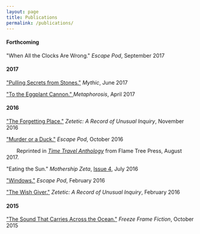 ```yaml
---
layout: page
title: Publications
permalink: /publications/
---
```



#### __Forthcoming__


"When All the Clocks Are Wrong." _Escape Pod_, September 2017




#### __2017__

["Pulling Secrets from Stones."](https://www.amazon.com/Mythic-3-Summer-2017/dp/1945810076) _Mythic_, June 2017

["To the Eggplant Cannon." ](http://magazine.metaphorosis.com/story/2017/to-the-eggplant-cannon-beth-goder/)  _Metaphorosis_, April 2017


#### __2016__

["The Forgetting Place."](https://zeteticrecord.org/2016/11/the-forgetting-place/) _Zetetic: A Record of Unusual Inquiry_, November 2016

["Murder or a Duck."](http://escapepod.org/2016/10/13/ep545-murder-or-a-duck/) _Escape Pod_, October 2016

&nbsp;&nbsp;&nbsp;&nbsp;&nbsp;&nbsp; Reprinted in [_Time Travel Anthology_](http://flametreepublishing.com/Time-Travel-Short-Stories.html) from Flame Tree Press, August 2017.

"Eating the Sun." _Mothership Zeta_, [Issue 4](http://mothershipzeta.org/2016/07/28/issue-4-is-out-now/), July 2016

["Windows."](http://escapepod.org/2016/02/29/ep523-windows/) _Escape Pod_, February 2016

["The Wish Giver."](https://zeteticrecord.org/2016/02/the-wish-giver/) _Zetetic: A Record of Unusual Inquiry_, February 2016


#### __2015__

["The Sound That Carries Across the Ocean."](http://freezeframefiction.com/read/q6-flash-fiction/the-sound-that-carries-across-the-ocean-by-beth-goder/) _Freeze Frame Fiction_, October 2015
